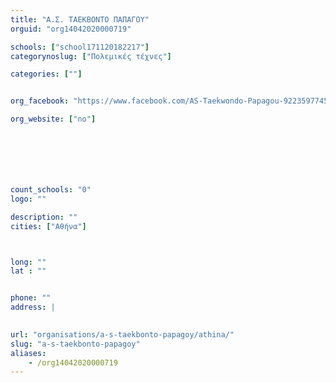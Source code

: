 ```yaml
---
title: "Α.Σ. ΤΑΕΚΒΟΝΤΟ ΠΑΠΑΓΟΥ"
orguid: "org14042020000719"

schools: ["school171120182217"]
categorynoslug: ["Πολεμικές τέχνες"]

categories: [""]


org_facebook: "https://www.facebook.com/AS-Taekwondo-Papagou-922359774503251/"

org_website: ["no"]







count_schools: "0"
logo: ""

description: ""
cities: ["Αθήνα"]



long: ""
lat : ""


phone: ""
address: |
    

url: "organisations/a-s-taekbonto-papagoy/athina/"
slug: "a-s-taekbonto-papagoy"
aliases:
    - /org14042020000719
---
```



